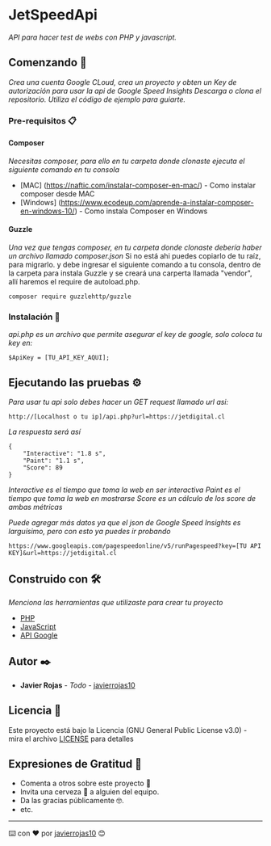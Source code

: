 # JetSpeedApi

_API para hacer test de webs con PHP y javascript._

## Comenzando 🚀

_Crea una cuenta Google CLoud, crea un proyecto y obten un Key de autorización para usar la api de Google Speed Insights
Descarga o clona el repositorio. 
Utiliza el código de ejemplo para guiarte._


### Pre-requisitos 📋
#### Composer
_Necesitas composer, para ello en tu carpeta donde clonaste ejecuta el siguiente comando en tu consola_

* [MAC] (https://naftic.com/instalar-composer-en-mac/) - Como instalar composer desde MAC
* [Windows] (https://www.ecodeup.com/aprende-a-instalar-composer-en-windows-10/) - Como instala Composer en Windows

#### Guzzle
_Una vez que tengas composer, en tu carpeta donde clonaste debería haber un archivo llamado composer.json_
Si no está ahi puedes copiarlo de tu raíz, para migrarlo. y debe ingresar el siguiente comando a tu consola, dentro de la carpeta para instala Guzzle y se creará una carperta llamada "vendor", allí haremos el require de autoload.php.

```
composer require guzzlehttp/guzzle

```


### Instalación 🔧

_api.php es un archivo que permite asegurar el key de google, solo coloca tu key en:_

```
$ApiKey = [TU_API_KEY_AQUI];
```

## Ejecutando las pruebas ⚙️

_Para usar tu api solo debes hacer un GET request llamado url asi:_

```
http://[Localhost o tu ip]/api.php?url=https://jetdigital.cl
```

_La respuesta será así_

```
{
    "Interactive": "1.8 s",
    "Paint": "1.1 s",
    "Score": 89
}
```

_Interactive es el tiempo que toma la web en ser interactiva_
_Paint es el tiempo que toma la web en mostrarse_
_Score es un cálculo de los score de ambas métricas_

_Puede agregar más datos ya que el json de Google Speed Insights es larguísimo, pero con esto ya puedes ir probando_

```
https://www.googleapis.com/pagespeedonline/v5/runPagespeed?key=[TU API KEY]&url=https://jetdigital.cl
```

## Construido con 🛠️

_Menciona las herramientas que utilizaste para crear tu proyecto_

* [PHP](https://www.php.net/manual/es/intro-whatis.php) 
* [JavaScript](https://www.javascript.com/) 
* [API Google](https://developers.google.com/speed/docs/insights/v5/get-started) 



## Autor ✒️
* **Javier Rojas** - *Todo* - [javierrojas10](https://github.com/javierrojas10)

## Licencia 📄

Este proyecto está bajo la Licencia (GNU General Public License v3.0) - mira el archivo [LICENSE](LICENSE) para detalles

## Expresiones de Gratitud 🎁

* Comenta a otros sobre este proyecto 📢
* Invita una cerveza 🍺 a alguien del equipo. 
* Da las gracias públicamente 🤓.
* etc.



---
⌨️ con ❤️ por [javierrojas10](https://github.com/javierrojas10) 😊
